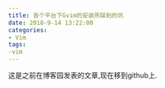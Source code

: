 ```yaml
---
title: 各个平台下Gvim的安装所踩到的坑
date: 2018-9-14 13:22:00
categories: 
- Vim
tags:
-vim
---
```


这是之前在博客园发表的文章,现在移到github上.
